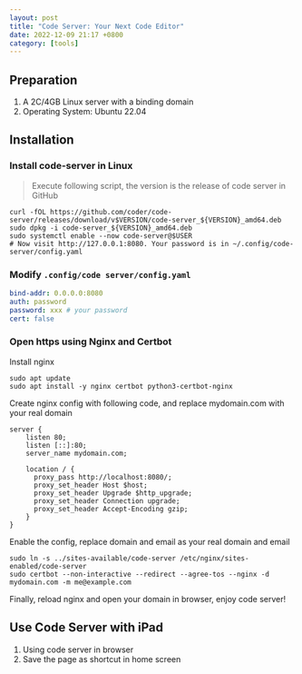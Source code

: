 ```yaml
---
layout: post
title: "Code Server: Your Next Code Editor"
date: 2022-12-09 21:17 +0800
category: [tools]
---
```

## Preparation

1. A 2C/4GB  Linux server with a binding domain
2. Operating System: Ubuntu 22.04

## Installation

### Install code-server in Linux

> Execute following script, the version is the release of code server in GitHub

```shell
curl -fOL https://github.com/coder/code-server/releases/download/v$VERSION/code-server_${VERSION}_amd64.deb
sudo dpkg -i code-server_${VERSION}_amd64.deb
sudo systemctl enable --now code-server@$USER
# Now visit http://127.0.0.1:8080. Your password is in ~/.config/code-server/config.yaml

```

### Modify `.config/code server/config.yaml`

```yaml
bind-addr: 0.0.0.0:8080
auth: password
password: xxx # your password
cert: false
```

### Open https using Nginx and Certbot

Install nginx

```shell
sudo apt update
sudo apt install -y nginx certbot python3-certbot-nginx
```

Create nginx config with following code, and replace mydomain.com with your real domain

```shell
server {
    listen 80;
    listen [::]:80;
    server_name mydomain.com;

    location / {
      proxy_pass http://localhost:8080/;
      proxy_set_header Host $host;
      proxy_set_header Upgrade $http_upgrade;
      proxy_set_header Connection upgrade;
      proxy_set_header Accept-Encoding gzip;
    }
}

```

Enable the config, replace domain and email as your real domain and email

```shell
sudo ln -s ../sites-available/code-server /etc/nginx/sites-enabled/code-server
sudo certbot --non-interactive --redirect --agree-tos --nginx -d mydomain.com -m me@example.com
```

Finally, reload nginx and open your domain in browser, enjoy code server!

## Use Code Server with iPad

1. Using code server in browser
2. Save the page as shortcut in home screen
